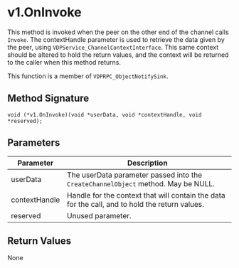 # v1.OnInvoke

This method is invoked when the peer on the other end of the channel calls `Invoke`. The contextHandle parameter is used to retrieve the data given by the peer, using 
`VDPService_ChannelContextInterface`. This same context should be altered to hold the return values, and the context will be returned to the caller when this method returns.

This function is a member of `VDPRPC_ObjectNotifySink`.

## Method Signature
```
void (*v1.OnInvoke)(void *userData, void *contextHandle, void *reserved);  
```

## Parameters

| Parameter | Description |
| --------- | ----------- |
| userData | The userData parameter passed into the `CreateChannelObject` method. May be NULL. |
| contextHandle | Handle for the context that will contain the data for the call, and to hold the return values. |
| reserved | Unused parameter. |

## Return Values

None


